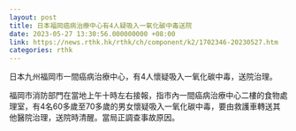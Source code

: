 ```yaml
---
layout: post
title: 日本福岡癌病治療中心有4人疑吸入一氧化碳中毒送院
date: 2023-05-27 13:30:56.000000000 +08:00
link: https://news.rthk.hk/rthk/ch/component/k2/1702346-20230527.htm
categories: rthk
---
```


日本九州福岡市一間癌病治療中心，有4人懷疑吸入一氧化碳中毒，送院治理。

福岡市消防部門在當地上午十時左右接報，指市內一間癌病治療中心二樓的食物處理室，有4名60多歲至70多歲的男女懷疑吸入一氧化碳中毒，要由救護車轉送其他醫院治理，送院時清醒。當局正調查事故原因。

